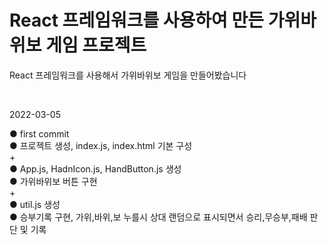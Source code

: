 # React 프레임워크를 사용하여 만든 가위바위보 게임 프로젝트

<p>React 프레임워크를 사용해서 가위바위보 게임을 만들어봤습니다 </p><br>


2022-03-05 

● first commit<br>
● 프로젝트 생성, index.js, index.html 기본 구성<br>
+<br>
● App.js, HadnIcon.js, HandButton.js 생성<br>
● 가위바위보 버튼 구현<br>
+<br>
● util.js 생성<br>
● 승부기록 구현, 가위,바위,보 누를시 상대 랜덤으로 표시되면서 승리,무승부,패배 판단 및 기록
